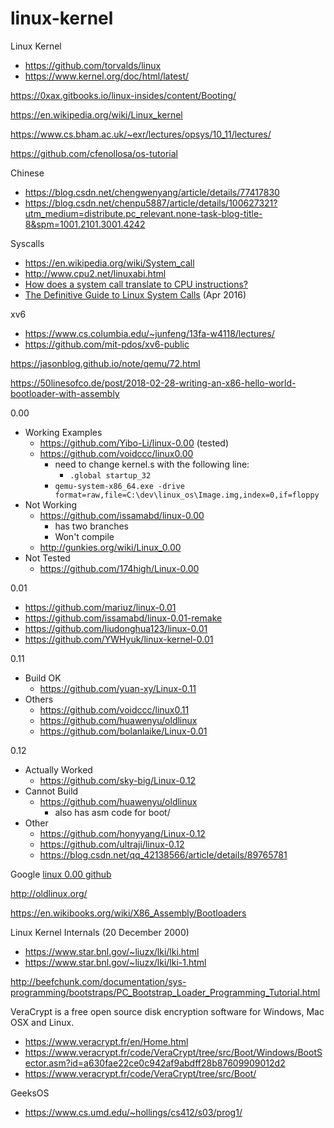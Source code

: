 # linux-kernel

Linux Kernel
- https://github.com/torvalds/linux
- https://www.kernel.org/doc/html/latest/

https://0xax.gitbooks.io/linux-insides/content/Booting/

https://en.wikipedia.org/wiki/Linux_kernel

https://www.cs.bham.ac.uk/~exr/lectures/opsys/10_11/lectures/

https://github.com/cfenollosa/os-tutorial

Chinese
- https://blog.csdn.net/chengwenyang/article/details/77417830
- https://blog.csdn.net/chenpu5887/article/details/100627321?utm_medium=distribute.pc_relevant.none-task-blog-title-8&spm=1001.2101.3001.4242

Syscalls
- https://en.wikipedia.org/wiki/System_call
- http://www.cpu2.net/linuxabi.html
- [How does a system call translate to CPU instructions?](https://stackoverflow.com/questions/5570893/how-does-a-system-call-translate-to-cpu-instructions)
- [The Definitive Guide to Linux System Calls](ps://blog.packagecloud.io/eng/2016/04/05/the-definitive-guide-to-linux-system-calls/) (Apr 2016)

xv6
- https://www.cs.columbia.edu/~junfeng/13fa-w4118/lectures/
- https://github.com/mit-pdos/xv6-public

https://jasonblog.github.io/note/qemu/72.html

https://50linesofco.de/post/2018-02-28-writing-an-x86-hello-world-bootloader-with-assembly

0.00
- Working Examples
  - https://github.com/Yibo-Li/linux-0.00 (tested)
  - https://github.com/voidccc/linux0.00
    - need to change kernel.s with the following line:
      - `.global startup_32`
    - `qemu-system-x86_64.exe -drive format=raw,file=C:\dev\linux_os\Image.img,index=0,if=floppy`
- Not Working
  - https://github.com/issamabd/linux-0.00
    - has two branches
    - Won't compile
  - http://gunkies.org/wiki/Linux_0.00
- Not Tested
  - https://github.com/174high/Linux-0.00

0.01
- https://github.com/mariuz/linux-0.01
- https://github.com/issamabd/linux-0.01-remake
- https://github.com/liudonghua123/linux-0.01
- https://github.com/YWHyuk/linux-kernel-0.01


0.11
- Build OK
  - https://github.com/yuan-xy/Linux-0.11
- Others
  - https://github.com/voidccc/linux0.11
  - https://github.com/huawenyu/oldlinux
  - https://github.com/bolanlaike/Linux-0.01

0.12
- Actually Worked
  - https://github.com/sky-big/Linux-0.12
- Cannot Build
  - https://github.com/huawenyu/oldlinux
    - also has asm code for boot/
- Other
  - https://github.com/honyyang/Linux-0.12
  - https://github.com/ultraji/linux-0.12
  - https://blog.csdn.net/qq_42138566/article/details/89765781

Google [linux 0.00 github](https://www.google.com/search?q=linux+0.00+github&oq=linux+0.00+github)

http://oldlinux.org/

https://en.wikibooks.org/wiki/X86_Assembly/Bootloaders

Linux Kernel Internals (20 December 2000)
- https://www.star.bnl.gov/~liuzx/lki/lki.html
- https://www.star.bnl.gov/~liuzx/lki/lki-1.html

http://beefchunk.com/documentation/sys-programming/bootstraps/PC_Bootstrap_Loader_Programming_Tutorial.html

VeraCrypt is a free open source disk encryption software for Windows, Mac OSX and Linux.
- https://www.veracrypt.fr/en/Home.html
- https://www.veracrypt.fr/code/VeraCrypt/tree/src/Boot/Windows/BootSector.asm?id=a630fae22ce0c942af9abdff28b87609909012d2
- https://www.veracrypt.fr/code/VeraCrypt/tree/src/Boot/

GeeksOS 
- https://www.cs.umd.edu/~hollings/cs412/s03/prog1/
